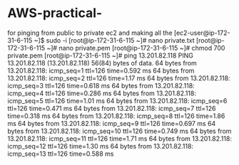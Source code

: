 # AWS-practical-
for pinging from public to private ec2 and making all the 
[ec2-user@ip-172-31-6-115 ~]$ sudo -i
[root@ip-172-31-6-115 ~]# nano private.txt
[root@ip-172-31-6-115 ~]# nano private.pem
[root@ip-172-31-6-115 ~]# chmod 700 private.pem
[root@ip-172-31-6-115 ~]# ping 13.201.82.118
PING 13.201.82.118 (13.201.82.118) 56(84) bytes of data.
64 bytes from 13.201.82.118: icmp_seq=1 ttl=126 time=0.592 ms
64 bytes from 13.201.82.118: icmp_seq=2 ttl=126 time=1.17 ms
64 bytes from 13.201.82.118: icmp_seq=3 ttl=126 time=0.618 ms
64 bytes from 13.201.82.118: icmp_seq=4 ttl=126 time=0.286 ms
64 bytes from 13.201.82.118: icmp_seq=5 ttl=126 time=1.01 ms
64 bytes from 13.201.82.118: icmp_seq=6 ttl=126 time=0.471 ms
64 bytes from 13.201.82.118: icmp_seq=7 ttl=126 time=0.318 ms
64 bytes from 13.201.82.118: icmp_seq=8 ttl=126 time=1.86 ms
64 bytes from 13.201.82.118: icmp_seq=9 ttl=126 time=0.697 ms
64 bytes from 13.201.82.118: icmp_seq=10 ttl=126 time=0.749 ms
64 bytes from 13.201.82.118: icmp_seq=11 ttl=126 time=1.71 ms
64 bytes from 13.201.82.118: icmp_seq=12 ttl=126 time=1.30 ms
64 bytes from 13.201.82.118: icmp_seq=13 ttl=126 time=0.588 ms



